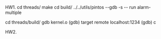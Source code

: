HW1.
cd threads/
make
cd build/
../../utils/pintos --gdb -s -- run alarm-multiple

cd threads/build/
gdb kernel.o
(gdb) target remote localhost:1234
(gdb) c

HW2.
